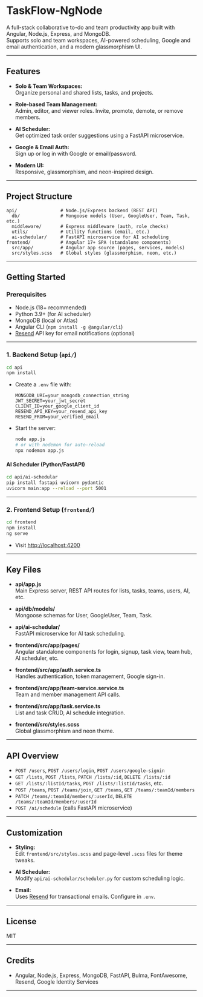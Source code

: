 # TaskFlow-NgNode

A full-stack collaborative to-do and team productivity app built with Angular, Node.js, Express, and MongoDB.  
Supports solo and team workspaces, AI-powered scheduling, Google and email authentication, and a modern glassmorphism UI.

---

## Features

- **Solo & Team Workspaces:**  
  Organize personal and shared lists, tasks, and projects.

- **Role-based Team Management:**  
  Admin, editor, and viewer roles. Invite, promote, demote, or remove members.

- **AI Scheduler:**  
  Get optimized task order suggestions using a FastAPI microservice.

- **Google & Email Auth:**  
  Sign up or log in with Google or email/password.

- **Modern UI:**  
  Responsive, glassmorphism, and neon-inspired design.

---

## Project Structure

```
api/                # Node.js/Express backend (REST API)
  db/               # Mongoose models (User, GoogleUser, Team, Task, etc.)
  middleware/       # Express middleware (auth, role checks)
  utils/            # Utility functions (email, etc.)
  ai-schedular/     # FastAPI microservice for AI scheduling
frontend/           # Angular 17+ SPA (standalone components)
  src/app/          # Angular app source (pages, services, models)
  src/styles.scss   # Global styles (glassmorphism, neon, etc.)
```

---

## Getting Started

### Prerequisites

- Node.js (18+ recommended)
- Python 3.9+ (for AI scheduler)
- MongoDB (local or Atlas)
- Angular CLI (`npm install -g @angular/cli`)
- [Resend](https://resend.com/) API key for email notifications (optional)

---

### 1. Backend Setup (`api/`)

```bash
cd api
npm install
```

- Create a `.env` file with:
  ```
  MONGODB_URI=your_mongodb_connection_string
  JWT_SECRET=your_jwt_secret
  CLIENT_ID=your_google_client_id
  RESEND_API_KEY=your_resend_api_key
  RESEND_FROM=your_verified_email
  ```

- Start the server:
  ```bash
  node app.js
  # or with nodemon for auto-reload
  npx nodemon app.js
  ```

#### AI Scheduler (Python/FastAPI)

```bash
cd api/ai-schedular
pip install fastapi uvicorn pydantic
uvicorn main:app --reload --port 5001
```

---

### 2. Frontend Setup (`frontend/`)

```bash
cd frontend
npm install
ng serve
```

- Visit [http://localhost:4200](http://localhost:4200)

---

## Key Files

- **api/app.js**  
  Main Express server, REST API routes for lists, tasks, teams, users, AI, etc.

- **api/db/models/**  
  Mongoose schemas for User, GoogleUser, Team, Task.

- **api/ai-schedular/**  
  FastAPI microservice for AI task scheduling.

- **frontend/src/app/pages/**  
  Angular standalone components for login, signup, task view, team hub, AI scheduler, etc.

- **frontend/src/app/auth.service.ts**  
  Handles authentication, token management, Google sign-in.

- **frontend/src/app/team-service.service.ts**  
  Team and member management API calls.

- **frontend/src/app/task.service.ts**  
  List and task CRUD, AI schedule integration.

- **frontend/src/styles.scss**  
  Global glassmorphism and neon theme.

---

## API Overview

- `POST /users`, `POST /users/login`, `POST /users/google-signin`
- `GET /lists`, `POST /lists`, `PATCH /lists/:id`, `DELETE /lists/:id`
- `GET /lists/:listId/tasks`, `POST /lists/:listId/tasks`, etc.
- `POST /teams`, `POST /teams/join`, `GET /teams`, `GET /teams/:teamId/members`
- `PATCH /teams/:teamId/members/:userId`, `DELETE /teams/:teamId/members/:userId`
- `POST /ai/schedule` (calls FastAPI microservice)

---

## Customization

- **Styling:**  
  Edit `frontend/src/styles.scss` and page-level `.scss` files for theme tweaks.

- **AI Scheduler:**  
  Modify `api/ai-schedular/scheduler.py` for custom scheduling logic.

- **Email:**  
  Uses [Resend](https://resend.com/) for transactional emails. Configure in `.env`.

---

## License

MIT

---

## Credits

- Angular, Node.js, Express, MongoDB, FastAPI, Bulma, FontAwesome, Resend, Google Identity Services

---